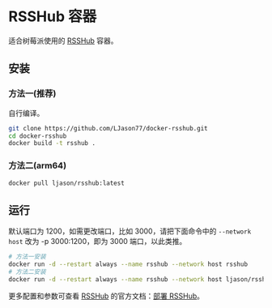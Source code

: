 # RSSHub 容器 #

适合树莓派使用的 [RSSHub](https://github.com/DIYgod/RSSHub "万物皆可 RSS") 容器。

## 安装 ##

### 方法一(推荐) ###

自行编译。

```bash
git clone https://github.com/LJason77/docker-rsshub.git
cd docker-rsshub
docker build -t rsshub .
```

### 方法二(arm64) ###

```bash
docker pull ljason/rsshub:latest
```

## 运行 ##

默认端口为 1200，如需更改端口，比如 3000，请把下面命令中的 `--network host` 改为 -p 3000:1200，即为 3000 端口，以此类推。

```bash
# 方法一安装
docker run -d --restart always --name rsshub --network host rsshub
# 方法二安装
docker run -d --restart always --name rsshub --network host ljason/rsshub
```

更多配置和参数可查看 [RSSHub](https://github.com/DIYgod/RSSHub "万物皆可 RSS") 的官方文档：[部署 RSSHub](https://docs.rsshub.app/install/#配置)。